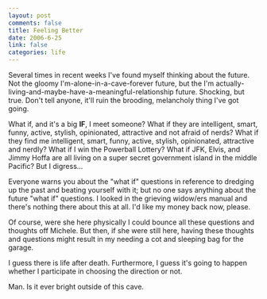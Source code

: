 ```yaml
--- 
layout: post
comments: false
title: Feeling Better
date: 2006-6-25
link: false
categories: life
---
```

Several times in recent weeks I've found myself thinking about the future. Not the gloomy I'm-alone-in-a-cave-forever future, but the I'm actually-living-and-maybe-have-a-meaningful-relationship future. Shocking, but true. Don't tell anyone, it'll ruin the brooding, melancholy thing I've got going.

What if, and it's a big <strong>IF</strong>, I meet someone? What if they are intelligent, smart, funny, active, stylish, opinionated, attractive and not afraid of nerds? What if they find me intelligent, smart, funny, active, stylish, opinionated, attractive and nerdly? What if I win the Powerball Lottery? What if JFK, Elvis, and Jimmy Hoffa are all living on a super secret government island in the middle Pacific? But I digress...

Everyone warns you about the "what if" questions in reference to dredging up the past and beating yourself with it; but no one says anything about the future "what if" questions. I looked in the grieving widow/ers manual and there's nothing there about this at all. I'd like my money back now, please.

Of course, were she here physically I could bounce all these questions and thoughts off Michele. But then, if she were still here, having these thoughts and questions might result in my needing a cot and sleeping bag for the garage.

I guess there is life after death. Furthermore, I guess it's going to happen whether I participate in choosing the direction or not.

Man.  Is it ever bright outside of this cave.
